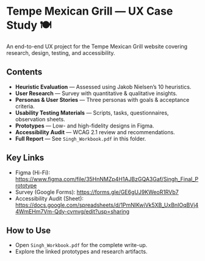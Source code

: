 # Tempe Mexican Grill — UX Case Study 🍽️

An end-to-end UX project for the Tempe Mexican Grill website covering research, design, testing, and accessibility.

## Contents
- **Heuristic Evaluation** — Assessed using Jakob Nielsen’s 10 heuristics.
- **User Research** — Survey with quantitative & qualitative insights.
- **Personas & User Stories** — Three personas with goals & acceptance criteria.
- **Usability Testing Materials** — Scripts, tasks, questionnaires, observation sheets.
- **Prototypes** — Low- and high-fidelity designs in Figma.
- **Accessibility Audit** — WCAG 2.1 review and recommendations.
- **Full Report** — See `Singh_Workbook.pdf` in this folder.

## Key Links
- Figma (Hi-Fi): https://www.figma.com/file/35HnNMZp4H1AJBzGQA3Gaf/Singh_Final_Prototype  
- Survey (Google Forms): https://forms.gle/GE6gUJ9KWeoR1RVb7  
- Accessibility Audit (Sheet): https://docs.google.com/spreadsheets/d/1PmNlKwiVk5XB_UxBnIOqBVj44WmEHm7Vm-Qdy-cvmvg/edit?usp=sharing

## How to Use
- Open `Singh_Workbook.pdf` for the complete write-up.
- Explore the linked prototypes and research artifacts.
